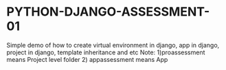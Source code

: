 # PYTHON-DJANGO-ASSESSMENT-01
Simple demo of how to create virtual environment in django, app in django, project in django, template inheritance and etc
Note:
1)proassessment means Project level folder
2) appassessment means App
